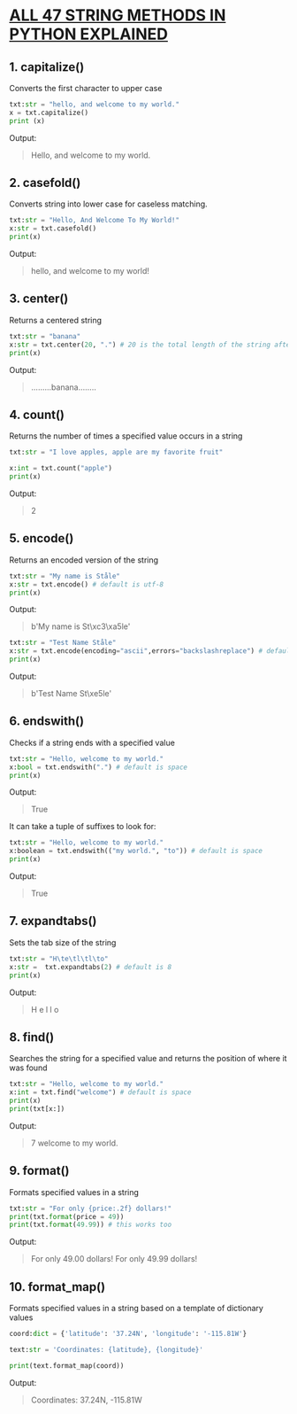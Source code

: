 # [ALL 47 STRING METHODS IN PYTHON EXPLAINED](https://www.youtube.com/watch?v=bnSYeYFRCaA)

## 1. capitalize()
Converts the first character to upper case
```python
txt:str = "hello, and welcome to my world."
x = txt.capitalize()
print (x)
```
Output:
> Hello, and welcome to my world. 

## 2. casefold()
Converts string into lower case for caseless matching.
```python
txt:str = "Hello, And Welcome To My World!"
x:str = txt.casefold()
print(x)
```
Output:
> hello, and welcome to my world! 

## 3. center() 
Returns a centered string
```python
txt:str = "banana"
x:str = txt.center(20, ".") # 20 is the total length of the string after centering, default is space 
print(x)
```
Output:
> .........banana........

## 4. count() 
Returns the number of times a specified value occurs in a string
```python 
txt:str = "I love apples, apple are my favorite fruit"

x:int = txt.count("apple")
print(x)
``` 

Output:
> 2 

## 5. encode()
Returns an encoded version of the string 
```python
txt:str = "My name is Ståle"
x:str = txt.encode() # default is utf-8 
print(x)
```

Output:
> b'My name is St\xc3\xa5le' 

```python
txt:str = "Test Name Ståle"
x:str = txt.encode(encoding="ascii",errors="backslashreplace") # default is utf-8, errors can be "backslashreplace", "ignore", "namereplace", "strict", "replace" 
print(x)
```

Output:
> b'Test Name St\\xe5le' 

## 6. endswith()
Checks if a string ends with a specified value
```python
txt:str = "Hello, welcome to my world."
x:bool = txt.endswith(".") # default is space
print(x)
```

Output:
> True

It can take a tuple of suffixes to look for:
```python
txt:str = "Hello, welcome to my world."
x:boolean = txt.endswith(("my world.", "to")) # default is space
print(x)
```

Output:
> True

## 7. expandtabs() 
Sets the tab size of the string
```python
txt:str = "H\te\tl\tl\to"
x:str =  txt.expandtabs(2) # default is 8
print(x)
```

Output:
> H e l l o

## 8. find() 
Searches the string for a specified value and returns the position of where it was found
```python
txt:str = "Hello, welcome to my world."
x:int = txt.find("welcome") # default is space
print(x)
print(txt[x:])
```

Output:
> 7 
> welcome to my world.

## 9. format()
Formats specified values in a string
```python
txt:str = "For only {price:.2f} dollars!"
print(txt.format(price = 49))
print(txt.format(49.99)) # this works too
```

Output:
> For only 49.00 dollars!
> For only 49.99 dollars!

## 10. format_map()
Formats specified values in a string based on a template of dictionary values
```python
coord:dict = {'latitude': '37.24N', 'longitude': '-115.81W'}

text:str = 'Coordinates: {latitude}, {longitude}' 

print(text.format_map(coord))
```

Output:
> Coordinates: 37.24N, -115.81W

